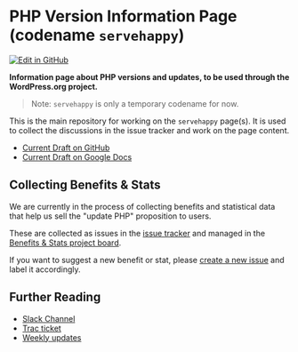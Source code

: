 # PHP Version Information Page (codename `servehappy`)

[![Edit in GitHub](https://img.shields.io/badge/Edit_in_GitHub--green.svg?style=social)](https://github.com/WordPress/servehappy/edit/master/README.md)

**Information page about PHP versions and updates, to be used through the WordPress.org project.**

> Note: `servehappy` is only a temporary codename for now.

This is the main repository for working on the `servehappy` page(s). It is used to collect the discussions in the issue tracker and work on the page content.

* [Current Draft on GitHub](https://github.com/WordPress/servehappy/blob/master/DRAFT.md)
* [Current Draft on Google Docs](https://docs.google.com/document/d/1q14Fn0_xU8qaxTzRYFnkk6n0N13it5SuUjHhNQ15Pjw/edit?usp=sharing)

## Collecting Benefits & Stats

We are currently in the process of collecting benefits and statistical data that help us sell the "update PHP" proposition to users.

These are collected as issues in the [issue tracker](https://github.com/WordPress/servehappy/issues) and managed in the [ Benefits & Stats project board](https://github.com/WordPress/servehappy/projects/1).

If you want to suggest a new benefit or stat, please [create a new issue](https://github.com/WordPress/servehappy/issues/new) and label it accordingly.

## Further Reading

* [Slack Channel](https://wordpress.slack.com/messages/core-php/)
* [Trac ticket](https://meta.trac.wordpress.org/ticket/2996)
* [Weekly updates](https://make.wordpress.org/core/tag/core-php/)
